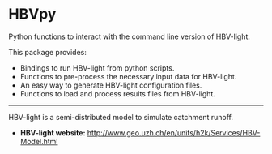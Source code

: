 # HBVpy
Python functions to interact with the command line version of HBV-light.

This package provides:

- Bindings to run HBV-light from python scripts.
- Functions to pre-process the necessary input data for HBV-light.
- An easy way to generate HBV-light configuration files.
- Functions to load and process results files from HBV-light.

---

HBV-light is a semi-distributed model to simulate catchment runoff.

- **HBV-light website:** http://www.geo.uzh.ch/en/units/h2k/Services/HBV-Model.html
